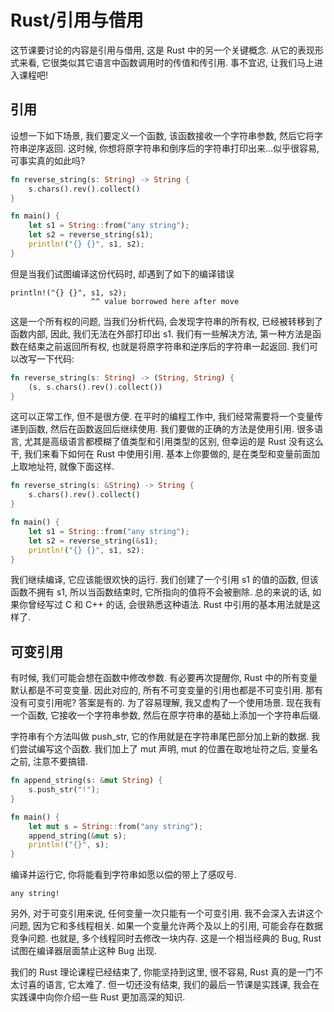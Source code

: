 # Rust/引用与借用

这节课要讨论的内容是引用与借用, 这是 Rust 中的另一个关键概念. 从它的表现形式来看, 它很类似其它语言中函数调用时的传值和传引用. 事不宜迟, 让我们马上进入课程吧!

## 引用

设想一下如下场景, 我们要定义一个函数, 该函数接收一个字符串参数, 然后它将字符串逆序返回. 这时候, 你想将原字符串和倒序后的字符串打印出来...似乎很容易, 可事实真的如此吗?


```rs
fn reverse_string(s: String) -> String {
    s.chars().rev().collect()
}

fn main() {
    let s1 = String::from("any string");
    let s2 = reverse_string(s1);
    println!("{} {}", s1, s2);
}
```

但是当我们试图编译这份代码时, 却遇到了如下的编译错误

```text
println!("{} {}", s1, s2);
                  ^^ value borrowed here after move
```

这是一个所有权的问题, 当我们分析代码, 会发现字符串的所有权, 已经被转移到了函数内部, 因此, 我们无法在外部打印出 s1. 我们有一些解决方法, 第一种方法是函数在结束之前返回所有权, 也就是将原字符串和逆序后的字符串一起返回. 我们可以改写一下代码:

```rs
fn reverse_string(s: String) -> (String, String) {
    (s, s.chars().rev().collect())
}
```

这可以正常工作, 但不是很方便. 在平时的编程工作中, 我们经常需要将一个变量传递到函数, 然后在函数返回后继续使用. 我们要做的正确的方法是使用引用. 很多语言, 尤其是高级语言都模糊了值类型和引用类型的区别, 但幸运的是 Rust 没有这么干, 我们来看下如何在 Rust 中使用引用. 基本上你要做的, 是在类型和变量前面加上取地址符, 就像下面这样.

```rs
fn reverse_string(s: &String) -> String {
    s.chars().rev().collect()
}

fn main() {
    let s1 = String::from("any string");
    let s2 = reverse_string(&s1);
    println!("{} {}", s1, s2);
}
```

我们继续编译, 它应该能很欢快的运行. 我们创建了一个引用 s1 的值的函数, 但该函数不拥有 s1, 所以当函数结束时, 它所指向的值将不会被删除. 总的来说的话, 如果你曾经写过 C 和 C++ 的话, 会很熟悉这种语法. Rust 中引用的基本用法就是这样了.

## 可变引用

有时候, 我们可能会想在函数中修改参数. 有必要再次提醒你, Rust 中的所有变量默认都是不可变变量. 因此对应的, 所有不可变变量的引用也都是不可变引用. 那有没有可变引用呢? 答案是有的. 为了容易理解, 我又虚构了一个使用场景. 现在我有一个函数, 它接收一个字符串参数, 然后在原字符串的基础上添加一个字符串后缀.

字符串有个方法叫做 push_str, 它的作用就是在字符串尾巴部分加上新的数据. 我们尝试编写这个函数. 我们加上了 mut 声明, mut 的位置在取地址符之后, 变量名之前, 注意不要搞错.

```rs
fn append_string(s: &mut String) {
    s.push_str("!");
}

fn main() {
    let mut s = String::from("any string");
    append_string(&mut s);
    println!("{}", s);
}
```

编译并运行它, 你将能看到字符串如愿以偿的带上了感叹号.

```text
any string!
```

另外, 对于可变引用来说, 任何变量一次只能有一个可变引用. 我不会深入去讲这个问题, 因为它和多线程相关. 如果一个变量允许两个及以上的引用, 可能会存在数据竞争问题. 也就是, 多个线程同时去修改一块内存. 这是一个相当经典的 Bug, Rust 试图在编译器层面禁止这种 Bug 出现.

我们的 Rust 理论课程已经结束了, 你能坚持到这里, 很不容易, Rust 真的是一门不太讨喜的语言, 它太难了. 但一切还没有结束, 我们的最后一节课是实践课, 我会在实践课中向你介绍一些 Rust 更加高深的知识.
